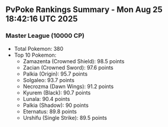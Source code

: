 ## PvPoke Rankings Summary - Mon Aug 25 18:42:16 UTC 2025

### Master League (10000 CP)
- Total Pokemon: 380
- Top 10 Pokemon:
  - Zamazenta (Crowned Shield): 98.5 points
  - Zacian (Crowned Sword): 97.6 points
  - Palkia (Origin): 95.7 points
  - Solgaleo: 93.7 points
  - Necrozma (Dawn Wings): 91.2 points
  - Kyurem (Black): 90.7 points
  - Lunala: 90.4 points
  - Palkia (Shadow): 90 points
  - Eternatus: 89.8 points
  - Urshifu (Single Strike): 89.5 points

